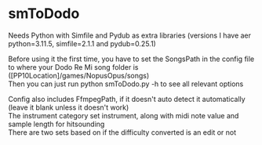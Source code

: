 # smToDodo

Needs Python with Simfile and Pydub as extra libraries (versions I have aer python=3.11.5, simfile=2.1.1 and pydub=0.25.1)

Before using it the first time, you have to set the SongsPath in the config file to where your Dodo Re Mi song folder is ([PP10Location]/games/NopusOpus/songs) <br>
Then you can just run python smToDodo.py -h to see all relevant options

Config also includes FfmpegPath, if it doesn't auto detect it automatically (leave it blank unless it doesn't work) <br>
The instrument category set instrument, along with midi note value and sample length for hitsounding <br>
There are two sets based on if the difficulty converted is an edit or not